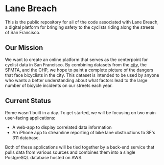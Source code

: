 # Lane Breach

This is the public repository for all of the code associated with Lane Breach, a
digital platform for bringing safety to the cyclists riding along the streets of
San Francisco.

## Our Mission

We want to create an online platform that serves as the centerpoint for cyclist
data in San Francisco. By combining datasets from the
[city](https://data.sfgov.org/City-Infrastructure/311-Cases/vw6y-z8j6), the
SFMTA, and the CHP, we hope to paint a complete picture of the dangers that face
bicyclists in the city. This dataset is intended to be used by anyone who wants
a better understanding about what factors lead to the large number of bicycle
incidents on our streets each year.

## Current Status

Rome wasn't built in a day. To get started, we will be focusing on two main
user-facing applications:

- A web-app to display correlated data information
- An iPhone app to streamline reporting of bike lane obstructions to SF's 311
  database.
  
Both of these applications will be tied together by a back-end service that
pulls data from various sources and combines them into a single PostgreSQL
database hosted on AWS.
